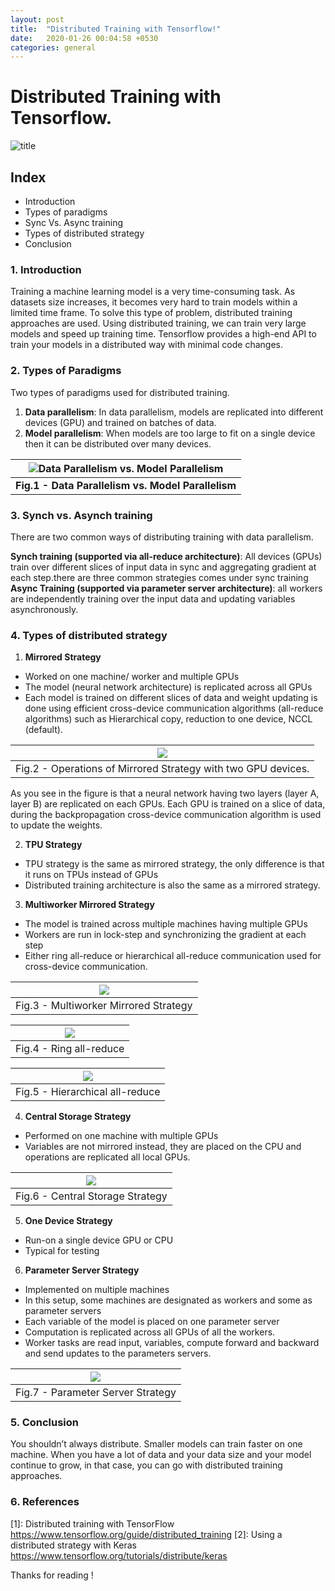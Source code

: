 ```yaml
---
layout: post
title:  "Distributed Training with Tensorflow!"
date:   2020-01-26 00:04:58 +0530
categories: general
---
```


# Distributed Training with Tensorflow.

![title](https://www.googleapis.com/download/storage/v1/b/kaggle-user-content/o/inbox%2F3359678%2Fbc040059979a8b2df758c14e3b26027a%2Fdistributed-training-logo.png?generation=1580102298202305&alt=media)

## Index
- Introduction
- Types of paradigms
- Sync Vs. Async training
- Types of distributed strategy
- Conclusion

### 1. Introduction
Training a machine learning model is a very time-consuming task. As datasets size increases, it becomes very hard to train models within a limited time frame. To solve this type of problem, distributed training approaches are used. Using distributed training, we can train very large models and speed up training time. Tensorflow provides a high-end API to train your models in a distributed way with minimal code changes.

### 2. Types of Paradigms
Two types of paradigms used for distributed training.

1. **Data parallelism**: In data parallelism, models are replicated into different devices (GPU) and trained on batches of data.
2. **Model parallelism**: When models are too large to fit on a single device then it can be distributed over many devices.

|![Data Parallelism vs. Model Parallelism](https://miro.medium.com/max/1400/1*QERL1V2cm6wq6NkZY4sD6w.png)|
|:--:|
|**Fig.1 - Data Parallelism vs. Model Parallelism**|
                            
### 3. Synch vs. Asynch training
There are two common ways of distributing training with data parallelism.

**Synch training (supported via all-reduce architecture)**: All devices (GPUs) train over different slices of input data in sync and aggregating gradient at each step.there are three common strategies comes under sync training
**Async Training (supported via parameter server architecture)**: all workers are independently training over the input data and updating variables asynchronously.

### 4. Types of distributed strategy
1. **Mirrored Strategy**
- Worked on one machine/ worker and multiple GPUs
- The model (neural network architecture) is replicated across all GPUs
- Each model is trained on different slices of data and weight updating is done using efficient cross-device communication algorithms (all-reduce algorithms) such as Hierarchical copy, reduction to one device, NCCL (default).

|![](https://miro.medium.com/max/1400/1*FONzQvkHNxY80fLnrIktEA.png)|
|:--:|
|Fig.2 - Operations of Mirrored Strategy with two GPU devices.|

As you see in the figure is that a neural network having two layers (layer A, layer B) are replicated on each GPUs. Each GPU is trained on a slice of data, during the backpropagation cross-device communication algorithm is used to update the weights.

2. **TPU Strategy**

- TPU strategy is the same as mirrored strategy, the only difference is that it runs on TPUs instead of GPUs
- Distributed training architecture is also the same as a mirrored strategy.

3. **Multiworker Mirrored Strategy**

- The model is trained across multiple machines having multiple GPUs
- Workers are run in lock-step and synchronizing the gradient at each step
- Either ring all-reduce or hierarchical all-reduce communication used for cross-device communication.

|![](https://miro.medium.com/max/1400/1*YtGHyf3DXouehXPBdcKh-g.png)|
|:--:|
|Fig.3 - Multiworker Mirrored Strategy|

|![](https://miro.medium.com/max/1400/1*kWvNPb8iA9hEEsreaXuioA.png)|
|:--:|
|Fig.4 - Ring all-reduce|

|![](https://miro.medium.com/max/1400/1*Tk0Es-HUYOOf4AopRDx8xw.png)|
|:--:|
|Fig.5 - Hierarchical all-reduce|

4. **Central Storage Strategy**

- Performed on one machine with multiple GPUs
- Variables are not mirrored instead, they are placed on the CPU and operations are replicated all local GPUs.

|![](https://miro.medium.com/max/1400/1*dnRNfa5PTn8Efn7bvie3PQ.png)|
|:--:|
|Fig.6 - Central Storage Strategy|
5. **One Device Strategy**

- Run-on a single device GPU or CPU
- Typical for testing
6. **Parameter Server Strategy**

- Implemented on multiple machines
- In this setup, some machines are designated as workers and some as parameter servers
- Each variable of the model is placed on one parameter server
- Computation is replicated across all GPUs of all the workers.
- Worker tasks are read input, variables, compute forward and backward and send updates to the parameters servers.

|![](https://miro.medium.com/max/1204/1*Y7CNOvBVCynNmKqwDOVwxA.png)|
|:--:|
|Fig.7 - Parameter Server Strategy|

### 5. Conclusion
You shouldn’t always distribute. Smaller models can train faster on one machine. When you have a lot of data and your data size and your model continue to grow, in that case, you can go with distributed training approaches.

### 6. References
[1]: Distributed training with TensorFlow https://www.tensorflow.org/guide/distributed_training
[2]: Using a distributed strategy with Keras https://www.tensorflow.org/tutorials/distribute/keras

Thanks for reading !

